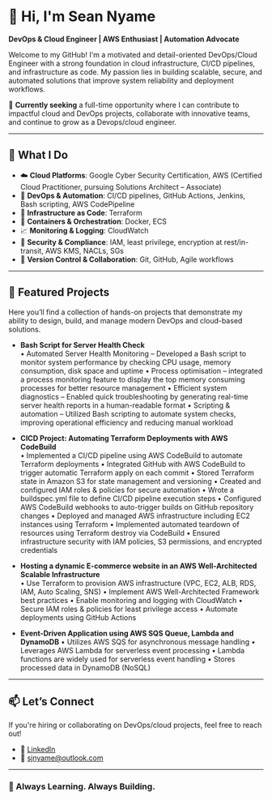 # 👋 Hi, I'm Sean Nyame

**DevOps & Cloud Engineer | AWS Enthusiast | Automation Advocate**

Welcome to my GitHub! I'm a motivated and detail-oriented DevOps/Cloud Engineer with a strong foundation in cloud infrastructure, CI/CD pipelines, and infrastructure as code. My passion lies in building scalable, secure, and automated solutions that improve system reliability and deployment workflows.

🎯 **Currently seeking** a full-time opportunity where I can contribute to impactful cloud and DevOps projects, collaborate with innovative teams, and continue to grow as a Devops/cloud engineer.

---

## 🔧 What I Do

- ☁️ **Cloud Platforms**: Google Cyber Security Certification, AWS (Certified Cloud Practitioner, pursuing Solutions Architect – Associate)
- 🔁 **DevOps & Automation**: CI/CD pipelines, GitHub Actions, Jenkins, Bash scripting, AWS CodePipeline
- 🧱 **Infrastructure as Code**: Terraform
- 🐳 **Containers & Orchestration**: Docker, ECS
- 📈 **Monitoring & Logging**: CloudWatch
- 🔐 **Security & Compliance**: IAM, least privilege, encryption at rest/in-transit, AWS KMS, NACLs, SGs
- 🧪 **Version Control & Collaboration**: Git, GitHub, Agile workflows

---

## 📂 Featured Projects

Here you’ll find a collection of hands-on projects that demonstrate my ability to design, build, and manage modern DevOps and cloud-based solutions.

- **Bash Script for Server Health Check**  
•	Automated Server Health Monitoring – Developed a Bash script to monitor system performance by checking CPU usage, memory consumption, disk space and uptime
•	Process optimisation – integrated a process monitoring feature to display the top memory consuming processes for better resource management
•	Efficient system diagnostics – Enabled quick troubleshooting by generating real-time server health reports in a human-readable format
•	Scripting & automation – Utilized Bash scripting to automate system checks, improving operational efficiency and reducing manual workload


- **CICD Project: Automating Terraform Deployments with AWS CodeBuild**  
•	Implemented a CI/CD pipeline using AWS CodeBuild to automate Terraform deployments
•	Integrated GitHub with AWS CodeBuild to trigger automatic Terraform apply on each commit
•	Stored Terraform state in Amazon S3 for state management and versioning
•	Created and configured IAM roles & policies for secure automation
•	Wrote a buildspec.yml file to define CI/CD pipeline execution steps
•	Configured AWS CodeBuild webhooks to auto-trigger builds on GitHub repository changes
•	Deployed and managed AWS infrastructure including EC2 instances using Terraform
•	Implemented automated teardown of resources using Terraform destroy via CodeBuild
•	Ensured infrastructure security with IAM policies, S3 permissions, and encrypted credentials
  

- **Hosting a dynamic E-commerce website in an AWS Well-Architected Scalable Infrastructure**  
•	Use Terraform to provision AWS infrastructure (VPC, EC2, ALB, RDS, IAM, Auto Scaling, SNS)
•	Implement AWS Well-Architected Framework best practices
•	Enable monitoring and logging with CloudWatch
•	Secure IAM roles & policies for least privilege access
•	Automate deployments using GitHub Actions
  

- **Event-Driven Application using AWS SQS Queue, Lambda and DynamoDB**
•	Utilizes AWS SQS for asynchronous message handling
•	Leverages AWS Lambda for serverless event processing
•	Lambda functions are widely used for serverless event handling
•	Stores processed data in DynamoDB (NoSQL)


---

## 📫 Let’s Connect

If you're hiring or collaborating on DevOps/cloud projects, feel free to reach out!

- 🔗 [LinkedIn](www.linkedin.com/in/sean-nyame-027b99113)
- 📧 sjnyame@outlook.com

---

### 🚀 Always Learning. Always Building.

